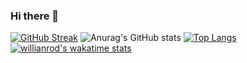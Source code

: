 ### Hi there 👋

<!--
**fdat3/fdat3** is a ✨ _special_ ✨ repository because its `README.md` (this file) appears on your GitHub profile.

Here are some ideas to get you started:

- 🔭 I’m currently working on ...
- 🌱 I’m currently learning ...
- 👯 I’m looking to collaborate on ...
- 🤔 I’m looking for help with ...
- 💬 Ask me about ...
- 📫 How to reach me: ...
- 😄 Pronouns: ...
- ⚡ Fun fact: ...
-->
[![GitHub Streak](https://streak-stats.demolab.com/?user=DenverCoder1)](https://git.io/streak-stats)
![Anurag's GitHub stats](https://github-readme-stats.vercel.app/api?username=fdat3&count_private=true)
[![Top Langs](https://github-readme-stats.vercel.app/api/top-langs/?username=fdat3&hide_progress=true)](https://github.com/anuraghazra/github-readme-stats)
[![willianrod's wakatime stats](https://github-readme-stats.vercel.app/api/wakatime?username=fdat3)](https://github.com/anuraghazra/github-readme-stats)
